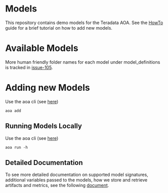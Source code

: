 # Models

This repository contains demo models for the Teradata AOA. See the [HowTo](./HOWTO.md) guide for a brief tutorial on how to add new models.

# Available Models

More human friendly folder names for each model under model_definitions is tracked in [issue-105](https://github.com/ThinkBigAnalytics/AoaCoreService/issues/105).


# Adding new Models

Use the aoa cli (see [here](https://pypi.org/project/aoa/))

    aoa add

## Running Models Locally

Use the aoa cli (see [here](https://pypi.org/project/aoa/))

    aoa run -h
    
## Detailed Documentation

To see more detailed documentation on supported model signatures, additional variables passed to the models, how we store and retrieve artifacts and metrics, see the following [document](https://github.com/ThinkBigAnalytics/AoaCoreService/blob/master/docs/ModelsSupport.md).
